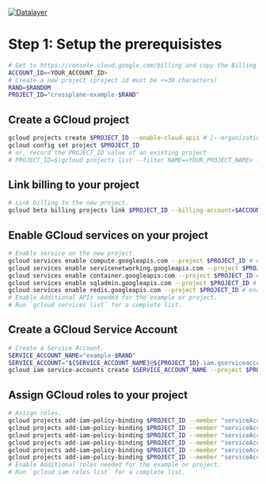 [![Datalayer](https://raw.githubusercontent.com/datalayer/datalayer/main/res/logo/datalayer-25.svg?sanitize=true)](https://datalayer.io)

# Step 1: Setup the prerequisistes

```bash
# Get to https://console.cloud.google.com/billing and copy the Billing Account ID value.
ACCOUNT_ID=<YOUR_ACCOUNT_ID>
# Create a new project (project id must be <=30 characters)
RAND=$RANDOM
PROJECT_ID="crossplane-example-$RAND"
```

## Create a GCloud project

```bash
gcloud projects create $PROJECT_ID --enable-cloud-apis # [--organization $ORGANIZATION_ID]
gcloud config set project $PROJECT_ID
# or, record the PROJECT_ID value of an existing project
# PROJECT_ID=$(gcloud projects list --filter NAME=<YOUR_PROJECT_NAME> --format="value(PROJECT_ID)")
```

## Link billing to your project

```bash
# Link billing to the new project.
gcloud beta billing projects link $PROJECT_ID --billing-account=$ACCOUNT_ID
```

## Enable GCloud services on your project

```bash
# Enable service on the new project.
gcloud services enable compute.googleapis.com --project $PROJECT_ID # enable Compute API
gcloud services enable servicenetworking.googleapis.com --project $PROJECT_ID # enable Service Networking API
gcloud services enable container.googleapis.com --project $PROJECT_ID # enable Kubernetes API
gcloud services enable sqladmin.googleapis.com --project $PROJECT_ID # enable CloudSQL API
gcloud services enable redis.googleapis.com --project $PROJECT_ID # enable Redis API
# Enable Additional APIs needed for the example or project.
# Run `gcloud services list` for a complete list.
```

## Create a GCloud Service Account

```bash
# Create a Service Account.
SERVICE_ACCOUNT_NAME="example-$RAND"
SERVICE_ACCOUNT="${SERVICE_ACCOUNT_NAME}@${PROJECT_ID}.iam.gserviceaccount.com"
gcloud iam service-accounts create $SERVICE_ACCOUNT_NAME --project $PROJECT_ID --display-name "Crossplane Example"
```

## Assign GCloud roles to your project

```bash
# Assign roles.
gcloud projects add-iam-policy-binding $PROJECT_ID --member "serviceAccount:$SERVICE_ACCOUNT" --role="roles/iam.serviceAccountUser"
gcloud projects add-iam-policy-binding $PROJECT_ID --member "serviceAccount:$SERVICE_ACCOUNT" --role="roles/container.admin"
gcloud projects add-iam-policy-binding $PROJECT_ID --member "serviceAccount:$SERVICE_ACCOUNT" --role="roles/compute.networkAdmin"
gcloud projects add-iam-policy-binding $PROJECT_ID --member "serviceAccount:$SERVICE_ACCOUNT" --role="roles/storage.admin"
gcloud projects add-iam-policy-binding $PROJECT_ID --member "serviceAccount:$SERVICE_ACCOUNT" --role="roles/cloudsql.admin"
gcloud projects add-iam-policy-binding $PROJECT_ID --member "serviceAccount:$SERVICE_ACCOUNT" --role="roles/redis.admin"
# Enable Additional roles needed for the example or project.
# Run `gcloud iam roles list` for a complete list.
```
